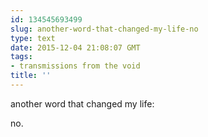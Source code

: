 ```yaml
---
id: 134545693499
slug: another-word-that-changed-my-life-no
type: text
date: 2015-12-04 21:08:07 GMT
tags:
- transmissions from the void
title: ''
---
```


another word that changed my life:

no.